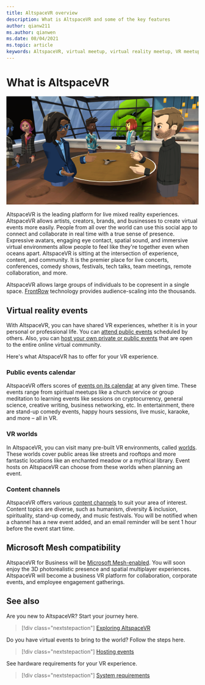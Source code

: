 ```yaml
---
title: AltspaceVR overview
description: What is AltspaceVR and some of the key features
author: qianw211    
ms.author: qianwen
ms.date: 08/04/2021
ms.topic: article
keywords: AltspaceVR, virtual meetup, virtual reality meetup, VR meetup, virtual reality platforms, VR platform, immersive virtual events, immersive VR events, virtual reality events, VR events, VR world-building, immersive VR experience, social VR, social VR platform, VR event hosting, social virtual reality, virtual reality event hosting
---
```


# What is AltspaceVR

![AltspaceVR banner image](images/vr-interactions.png)

AltspaceVR is the leading platform for live mixed reality experiences. AltspaceVR allows artists, creators, brands, and businesses to create virtual events more easily. People from all over the world can use this social app to connect and collaborate in real time with a true sense of presence. Expressive avatars, engaging eye contact, spatial sound, and immersive virtual environments allow people to feel like they're together even when oceans apart. AltspaceVR is sitting at the intersection of experience, content, and community. It is the premier place for live concerts, conferences, comedy shows, festivals, tech talks, team meetings, remote collaboration, and more.  

AltspaceVR allows large groups of individuals to be copresent in a single space.  [FrontRow](faqs/scaling-audiences.md) technology provides audience-scaling into the thousands.

## Virtual reality events

With AltspaceVR, you can have shared VR experiences, whether it is in your personal or professional life. You can [attend public events](explore/beginners-guide.md#finding-and-attending-events) scheduled by others.   Also, you can [host your own private or public events](explore/host-events.md) that are open to the entire online virtual community.

Here's what AltspaceVR has to offer for your VR experience.

### Public events calendar

AltspaceVR offers scores of [events on its calendar](https://account.altvr.com/events/main) at any given time. These events range from spiritual meetups like a church service or group meditation to learning events like sessions on cryptocurrency, general science, creative writing, business networking, etc. In entertainment, there are stand-up comedy events, happy hours sessions, live music, karaoke, and more – all in VR.

### VR worlds

In AltspaceVR, you can visit many pre-built VR environments, called [worlds](explore/beginners-guide.md#exploring-worlds). These worlds cover public areas like streets and rooftops and more fantastic locations like an enchanted meadow or a mythical library. Event hosts on AltspaceVR can choose from these worlds when planning an event.

### Content channels

AltspaceVR offers various [content channels](https://account.altvr.com/channels/popular) to suit your area of interest. Content topics are diverse, such as humanism, diversity & inclusion, spirituality, stand-up comedy, and music festivals. You will be notified when a channel has a new event added, and an email reminder will be sent 1 hour before the event start time.

## Microsoft Mesh compatibility

AltspaceVR for Business will be [Microsoft Mesh-enabled](/mesh/). You will soon enjoy the 3D photorealistic presence and spatial multiplayer experiences. AltspaceVR will become a business VR platform for collaboration, corporate events, and employee engagement gatherings.

## See also

Are you new to AltspaceVR? Start your journey here.
> [!div class="nextstepaction"]
> [Exploring AltspaceVR](./explore/beginners-guide.md)

Do you have virtual events to bring to the world? Follow the steps here.
> [!div class="nextstepaction"]
> [Hosting events](./explore/host-events.md)

See hardware requirements for your VR experience.
> [!div class="nextstepaction"]
> [System requirements](getting-started/system-requirements.md)
